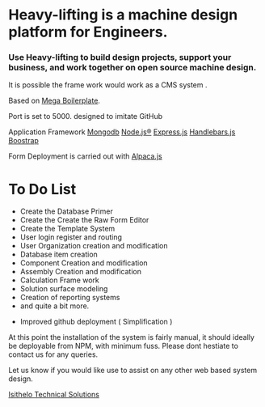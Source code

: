 <h1> 
Heavy-lifting is a machine design platform for Engineers.
</h1>
<h3> 
Use Heavy-lifting to build design projects, support your business, and work together on open source machine design.
</h3>
<p>It is possible the frame work would work as a CMS system .</p>

Based on <a href="https://github.com/sahat/megaboilerplate">Mega Boilerplate</a>.

Port is set to 5000.
designed to imitate GitHub

Application Framework
<a href="https://www.mongodb.com/" target="_blank">Mongodb</a>
<a href="https://nodejs.org/en/" target="_blank">Node.js®</a>
<a href="http://expressjs.com/" target="_blank">Express.js</a>
<a href="http://handlebarsjs.com/" target="_blank">Handlebars.js</a>
<a href="http://getbootstrap.com/" target="_blank">Boostrap</a>

Form Deployment is carried out with <a href="http://www.alpacajs.org/" target="_blank">Alpaca.js</a>

<h1>To Do List</h1>
<ul>
  <li>Create the Database Primer</li>
  <li>Create the Create the Raw Form Editor</li>
  <li>Create the Template System</li>
  <li>User login register and routing</li>
  <li>User Organization creation and modification</li>
  <li>Database item creation</li>
  <li>Component Creation and modification</li>
  <li>Assembly Creation and modification</li>
  <li>Calculation Frame work</li>
  <li>Solution surface modeling</li>
  <li>Creation of reporting systems</li>
  <li>and quite a bit more.</li>
</ul>

<ul>
  <li>Improved github deployment ( Simplification )</li>
</ul>

<p>
At this point the installation of the system is fairly manual, it should ideally be deployable from NPM, with minimum fuss. Please dont hestiate to contact us for any queries.	
</p>


<p>Let us know if you would like use to assist on any other web based system design.</p>
<a href="http://www.isithelo.com/" target="_blank">Isithelo Technical Solutions</a>
 
